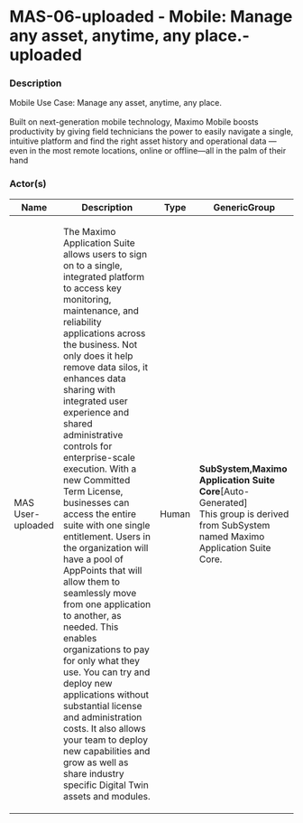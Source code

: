 
#  MAS-06-uploaded - Mobile: Manage any asset, anytime, any place.-uploaded





### Description

Mobile Use Case: Manage any asset, anytime, any place.<br><br>Built on next-generation mobile technology, Maximo Mobile boosts productivity by giving field technicians the power to easily navigate a single, intuitive platform and find the right asset history and operational data —even in the most remote locations, online or offline—all in the palm of their hand<br>




### Actor(s)

| Name | Description | Type | GenericGroup |
| --- | --- | --- | --- |
| MAS User-uploaded | <p>The Maximo Application Suite allows users to sign on to a single, integrated platform to access key monitoring, maintenance, and reliability applications across the business. Not only does it help remove data silos, it enhances data sharing with integrated user experience and shared administrative controls for enterprise-scale execution. With a new Committed Term License, businesses can access the entire suite with one single entitlement. Users in the organization will have a pool of AppPoints that will allow them to seamlessly move from one application to another, as needed. This enables organizations to pay for only what they use. You can try and deploy new applications without substantial license and administration costs. It also allows your team to deploy new capabilities and grow as well as share industry specific Digital Twin assets and modules.</p> | Human | <div><strong>SubSystem,Maximo Application Suite Core</strong>[Auto-Generated]</div><div>This group is derived from SubSystem named Maximo Application Suite Core.</div> |












